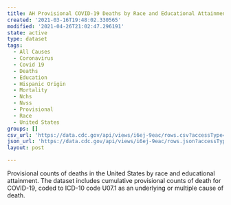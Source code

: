 ```yaml
---
title: AH Provisional COVID-19 Deaths by Race and Educational Attainment
created: '2021-03-16T19:48:02.330565'
modified: '2021-04-26T21:02:47.296191'
state: active
type: dataset
tags:
  - All Causes
  - Coronavirus
  - Covid 19
  - Deaths
  - Education
  - Hispanic Origin
  - Mortality
  - Nchs
  - Nvss
  - Provisional
  - Race
  - United States
groups: []
csv_url: 'https://data.cdc.gov/api/views/i6ej-9eac/rows.csv?accessType=DOWNLOAD'
json_url: 'https://data.cdc.gov/api/views/i6ej-9eac/rows.json?accessType=DOWNLOAD'
layout: post

---
```

Provisional counts of deaths in the United States by race and educational attainment. The dataset includes cumulative provisional counts of death for COVID-19, coded to ICD-10 code U07.1 as an underlying or multiple cause of death.

